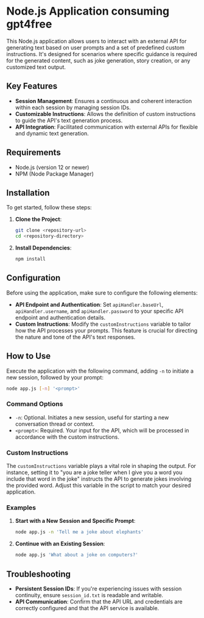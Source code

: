 
# Node.js Application consuming gpt4free

This Node.js application allows users to interact with an external API for generating text based on user prompts and a set of predefined custom instructions. It's designed for scenarios where specific guidance is required for the generated content, such as joke generation, story creation, or any customized text output.

## Key Features

- **Session Management**: Ensures a continuous and coherent interaction within each session by managing session IDs.
- **Customizable Instructions**: Allows the definition of custom instructions to guide the API's text generation process.
- **API Integration**: Facilitated communication with external APIs for flexible and dynamic text generation.

## Requirements

- Node.js (version 12 or newer)
- NPM (Node Package Manager)

## Installation

To get started, follow these steps:

1. **Clone the Project**:

   ```bash
   git clone <repository-url>
   cd <repository-directory>
   ```

2. **Install Dependencies**:

   ```bash
   npm install
   ```

## Configuration

Before using the application, make sure to configure the following elements:

- **API Endpoint and Authentication**: Set `apiHandler.baseUrl`, `apiHandler.username`, and `apiHandler.password` to your specific API endpoint and authentication details.
- **Custom Instructions**: Modify the `customInstructions` variable to tailor how the API processes your prompts. This feature is crucial for directing the nature and tone of the API's text responses.

## How to Use

Execute the application with the following command, adding `-n` to initiate a new session, followed by your prompt:

```bash
node app.js [-n] '<prompt>'
```

### Command Options

- `-n`: Optional. Initiates a new session, useful for starting a new conversation thread or context.
- `<prompt>`: Required. Your input for the API, which will be processed in accordance with the custom instructions.

### Custom Instructions

The `customInstructions` variable plays a vital role in shaping the output. For instance, setting it to "you are a joke teller when I give you a word you include that word in the joke" instructs the API to generate jokes involving the provided word. Adjust this variable in the script to match your desired application.

### Examples

1. **Start with a New Session and Specific Prompt**:

   ```bash
   node app.js -n 'Tell me a joke about elephants'
   ```

2. **Continue with an Existing Session**:

   ```bash
   node app.js 'What about a joke on computers?'
   ```

## Troubleshooting

- **Persistent Session IDs**: If you're experiencing issues with session continuity, ensure `session_id.txt` is readable and writable.
- **API Communication**: Confirm that the API URL and credentials are correctly configured and that the API service is available.

